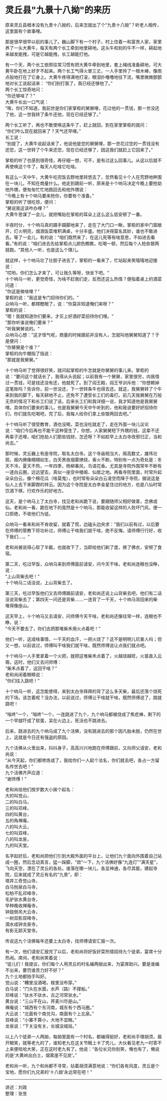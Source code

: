 # 灵丘县"九景十八拗"的来历

​原来灵丘县根本没有九景十八拗的，后来怎就出了个“九景十八拗”？听老人相传，这里面有个故事哩。

​那是很早很早以前的事儿了。巍山脚下有一个村子，村上住着一和富贵人家，家里养了一头大黄牛，每天有两个长工牵到地里耕地。这头牛和别的牛不一样，耕起地来越发能拽，可是它越能拽，长工越能打他。

​有一个天，两个长工依照往常习惯有把大黄牛牵到地里，套上绳线准备耕地，可大黄牛卧在地上好歹不起来。两个长工气得火冒三丈，一人手里拎了一根木棒，像雨点般地打在了它身上。大黄牛疼得满地打滚，眼泪扑噜噜地往下流，嘴里微微颤颤地对长工说起话来：
“你们别打我了，我已经还够他了。”  
两个长工惊奇地问：  
“你还够啥了？”  
大黄牛长出一口气说：  
“唉，你们不知道，我前世是你们家掌柜的舅舅哩，花过他的一贯钱，那一世没还了他，这一世我转了条牛还他，现在已经还够了。”

​两个长工听了，再也不敢使唤这条牛了，赶上就回，到在家里掌柜的就问：  
“你们咋么现在就回来了？天气还早哩。”  
​长工说：  
​“别提了，大黄牛说起话来了，他说他是您的舅舅哩，那一世花过您的一贯钱没有还您，这一世转了个牛来还您，现在已经还够了，因这我们就赶上它回来了。”

​掌柜的听了也感到很奇怪，再仔细一想，可不，是有过这么回事儿。从这以后就不再使唤这个牛了，每天人吃啥它吃啥。

​有这么一天中午，大黄牛吃完饭去野地里转悠去了，忽然看见十个人在荒野地畔围在一块儿，不知在商量什么。他走到跟前一听，原来是十个响马决定今晚上要抢劫他外甥，便匆匆忙忙地跑回去和他外甥说：  
​“今晚上有十个响马要来抢你，你要有个准备。”  
​掌柜的听了很吃惊，便问：  
​“舅说我这该咋办哩？”  
​大黄牛思谋了一会儿，就把嘴贴在掌柜的耳朵上这么这么低安顿了一番。

​半夜时分，十个响马真的蹑手蹑脚地来了，走在了大门口一瞅，掌柜的家中门窗敞开，灯火明亮，烟酒饭菜堆积满桌，十分丰盛。他们决得莫名其妙，谁也不敢进去。等了一会儿，有的说：“咱们既然来了，在这儿死等有啥意思，不如进去看看。”有的说：”咱们进去先给掌柜点儿颜色瞧瞧，吃喝一顿，然后每个人抢些银两就跑。“其他人一听，也是这么个理儿。

​就这样，十个响马壮了壮胆子进去了，掌柜的一看来了，忙站起来笑嘻嘻地迎接说：  
​”哎哟，你们怎么才来了，可让我久等呀，快坐下吧。“  
​十个响马一听，更觉奇怪，为啥不赶我们走，反而还这么热情？便指着桌上的酒菜问道：  
​”你这是做啥哩？“  
​掌柜的说：”我这是专门招待你们的。“  
​众响马一听，都楞瞪眼了，说：”你莫非知道俺们来呀？“  
​掌柜的说：  
”嗯！我就知道你们要来，才买上好酒好菜招待你们哩。“  
​”那你听谁说俺们要来？“  
​”听我舅舅说的。“  
​众响马心想：”这才怪气呢，商量的时候跟前并没有人，怎就叫他舅舅知道了？于是便问：  
​”你舅舅是个谁？“  
​掌柜的向牛棚指了指说：  
“那就是我舅舅。”

​十个响马听了觉得很好笑，就问起掌柜的牛怎就是你舅舅的事儿来。掌柜的说：“要问这个就话长了，我得从头说起；以前我有一个舅舅，家里很穷，向我借过一贯钱，可是钱还没有还，他就死了。到了阎王殿，阎王爷训斥他：“你想赖掉这笔账吗？告诉你，前一世没还，下一世转条牛也得去还。就这，我舅舅转了个牛来到我的脚下，每天耕地不止，还免不了遭受长工们的毒打。前几天我舅舅在万般无奈的情况下和长工们说了话，后来长工们和我详细一说，我才知道他是我舅舅哩。具体你们要来的事儿，也是我舅舅今天中午听到的，他和我说要好好招待你们，你们就先吃喝吧，完了后，我每人给你们拿上些银两回去吧。”

​十个响马听了很受教育，酒也没喝，菜也没吃就走了，走在外面一块儿议论说：“咱们今后再也不能干这种营生了，你想，人家舅舅短下外甥的钱，这辈不还再辈子还哩，咱们抢劫人们那些钱财，怎还呀？不如趁早上太白寺改邪归正，当和尚去。”

​那时候，灵丘巍上有座寺院，取名太白寺。这个寺庙相当大，阁高数丈，雄伟壮观，阁内佛像栩栩如生，白天黑夜烟雾缭绕，香火不断。特别有一点为奇处是：冬天不冷，夏天不热，一年四季，杨柳春风，鸟语花香。尤其是寺院外围常年不断有一道白云圈，远远望去，真似一座空中楼阁、仙居之地。再看寺院里面，时常升起朵朵白云，像个棉花瓜（啥莫鬼），也时常有朵朵白云凌空而降于寺院，据说这是仙人上去下来脚蹬的祥云。因为这个寺院是太白李金星住过的地方，也是八仙时常饮酒下棋，行欢作乐的好地方。

​这天，是个响马上了太白寺，找见老和尚跪下说，要跟随师父相好做善，念佛成仙。老和尚一看，跪在地下的竟然是十个响马，那能收留这样的人败坏门风，便一口拒绝，不收他们为徒。

​众响马一看来和尚不肯收留，就着了慌，边磕头边央求：​”我们以前有过，以后要在师傅的管教下将功补过，师傅让干啥我们就干啥，绝不反悔，请师傅行行好，收下我们....。“

​老和尚被说得心软了半截，也就收下了，当即给他们剃了度，换了佛衣，安顿了食宿。

​第二天，吃过早饭，众响马来到师傅面前请安，问今天干啥，老和尚连眼也没睁，说：  
​“上山背柴去吧！”  
​十个响马二话没说，上山背柴去了。

​第三天，吃过早饭他们又去师傅跟前请安，老和尚还说上山背柴去吧，他们有二话没说背柴去了；第四天一问还是背柴.......一连背了一千天，十个响马背回来的柴堆得像座山。

​这天早上，十个响马又去请安，问师傅今天干啥，老和尚还像往常一样，连眼也不睁，说：  
​“今天不要去了，你们去把那堆柴禾用火点着吧！”

​他们一听，这成啥事情，一千天的血汗，一把火烧了？这不是明明儿坑害人吗；但又一想，以前说过，师傅叫干啥我们就干啥，既然师傅说让点我们就点吧。

​十个响马一人手里拿着一个火把，就把这堆柴禾点着了，火越烧越旺，火苗直入云霄。这时，他们又去问师傅：  
​“柴禾点着了，这回干啥？”  
​老和尚闭着眼睛说：  
​“你们往入跳吧！”

​十个响马一听，这怎能使得，来到太白寺拜拜的背了这么多天柴，最后还落个烧死的下场。该怎着呢？没办法，以前说过，师傅让干啥就干啥，既然师傅说了，跳就跳吧！

​“嗡咚”一个，“嗡咚”一个，一连跳进了九个，九个响马都被烧成了焦疙棒，剩下的一个早就吓成了软蛋，呆在火边上，死活也不跳进去。

​后来，跳进去的九个响马成了九个活佛，没有跳进去的那个因凡胎未脱，仍然在世上，这就是今日还有强盗的原因。

​九个活佛从火里出来，抖抖身子，高高兴兴地跑在师傅跟前，又向师父请安，老和尚说：  
​“从今天起，你们都修炼成了，我给你们一人起个法名，你们就去吧，各占一方留名传世去吧！”  
​九个活佛齐声应道：  
“谢师傅！”

​老和尚给他们按岁数大小挨个起名：  
​大的叫觉山，  
​二的叫白马，  
​三的叫邓峰，  
​四的叫黄台，  
​五的角禅庵，  
​六的叫大云，  
​七的叫双峰，  
​八的叫龙泉，  
​九的叫天堂。

​名字起好后，老和尚把他们引到大殿外面的平台上，让他们九个面向外围着自己站成一圈，然后念动真言，猛一跺脚，“欻”一下，九个活佛好像“九连灯”“满天星”，飞向天空，漂在了灵丘的各处。谁落在哪一块儿，各显神通，各尽其能，建起寺院，后来就成了灵丘有名的“九景”，即：  
​塔井三奇觉山寺，  
​白马刨泉白马寺，  
​松柏不乱邓峰寺，  
​毛驴驮水黄台寺，  
​早种晚收禅庵寺，  
​钟鼓倒吊大云寺，  
​一树双影双峰寺，  
​滴水成钟龙泉寺，  
​有影无踪天堂寺。

​传说这九个活佛每年还要上太白寺，找师傅请安汇报一次。

​有一次，他们请安汇报完了以后，老和尚将好饭好菜热情招待九个徒弟，宴席十分热闹。席间，老和尚笑着说：  
​“徒儿们！我提议，你们每个人用灵丘的村名编两拗出来，为宴席助兴。要是谁编不出来，要罚谁苦力好不好？”  
​九个土地都拍手叫好。  
​觉山说：“糟里没酒喝，梭里没布穿。”  
​白马说：“门头在水面，水芦（路）不撑船。”  
​邓峰说：“驮水不驮水，古之河常驮水。”  
​黄台说：“三山不在山，荞麦川尽是山。”  
​禅庵说：“城西有个东河南，城东有个西马圈。”  
​大云说：“北面有个南兑沟，南面有个上北泉。”  
​双峰说：“小寨不算小，大地不显眼。”  
​龙泉说：“下关没有关，长城没城垣。”

​以上八个徒弟一人两拗，每拗里面有一个村名，都编得挺好，老和尚手理胡须，眉开眼笑，就等老九的了，谁知老九在这关节眼上卡了壳儿，大伙看见老九一时答不上来便哈哈大笑，正在这时老九有了。他说：“各位长兄你别笑，俺也有了，俺说的是‘大黄岭出白土，烟熏崖不见炭’。”

​老和尚一听，九个和尚都不寻常，拈着胡须满意地说：​“你们各有风度，灵丘是个宝地，愿你们九兄弟的‘十八拗’永远常在吧！”

---

讲述：刘政  
整理：张昱


